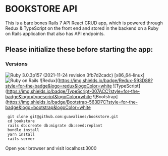 # BOOKSTORE API
This is a bare bones Rails 7 API React CRUD app, which is powered through Redux & TypeScript on the front end and stored in the backend on a Ruby on Rails application that also has API endpoints. 



## Please initialize these before starting the app:

### Versions


![Ruby](https://img.shields.io/badge/Ruby-CC342D?style=for-the-badge&logo=ruby&logoColor=white) 3.0.3p157 (2021-11-24 revision 3fb7d2cadc) [x86_64-linux]
![Ruby on Rails](https://img.shields.io/badge/Ruby_on_Rails-CC0000?style=for-the-badge&logo=ruby-on-rails&logoColor=white) 
![Redux](https://img.shields.io/badge/Redux-593D88?style=for-the-badge&logo=redux&logoColor=white
![TypeScript](https://img.shields.io/badge/TypeScript-007ACC?style=for-the-badge&logo=typescript&logoColor=white
![Bootstrap](https://img.shields.io/badge/Bootstrap-563D7C?style=for-the-badge&logo=bootstrap&logoColor=white

```
 git clone git@github.com:guavalines/bookstore.git
 cd bookstore
 rails db:create db:migrate db:seed:replant
 bundle install
 yarn install
 rails server
 ```
 
 Open your browser and visit localhost:3000

